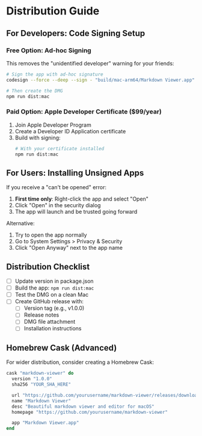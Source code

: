 # Distribution Guide

## For Developers: Code Signing Setup

### Free Option: Ad-hoc Signing
This removes the "unidentified developer" warning for your friends:

```bash
# Sign the app with ad-hoc signature
codesign --force --deep --sign - "build/mac-arm64/Markdown Viewer.app"

# Then create the DMG
npm run dist:mac
```

### Paid Option: Apple Developer Certificate ($99/year)
1. Join Apple Developer Program
2. Create a Developer ID Application certificate
3. Build with signing:
   ```bash
   # With your certificate installed
   npm run dist:mac
   ```

## For Users: Installing Unsigned Apps

If you receive a "can't be opened" error:

1. **First time only**: Right-click the app and select "Open"
2. Click "Open" in the security dialog
3. The app will launch and be trusted going forward

Alternative:
1. Try to open the app normally
2. Go to System Settings > Privacy & Security
3. Click "Open Anyway" next to the app name

## Distribution Checklist

- [ ] Update version in package.json
- [ ] Build the app: `npm run dist:mac`
- [ ] Test the DMG on a clean Mac
- [ ] Create GitHub release with:
  - [ ] Version tag (e.g., v1.0.0)
  - [ ] Release notes
  - [ ] DMG file attachment
  - [ ] Installation instructions

## Homebrew Cask (Advanced)

For wider distribution, consider creating a Homebrew Cask:

```ruby
cask "markdown-viewer" do
  version "1.0.0"
  sha256 "YOUR_SHA_HERE"

  url "https://github.com/yourusername/markdown-viewer/releases/download/v#{version}/Markdown-Viewer-#{version}-arm64.dmg"
  name "Markdown Viewer"
  desc "Beautiful markdown viewer and editor for macOS"
  homepage "https://github.com/yourusername/markdown-viewer"

  app "Markdown Viewer.app"
end
```
